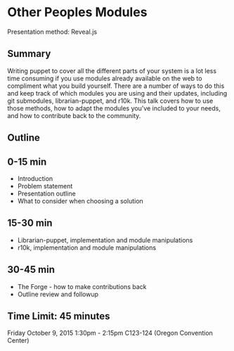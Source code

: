 # Other Peoples Modules
Presentation method: Reveal.js 

## Summary
Writing puppet to cover all the different parts of your system is a lot less time consuming if you use modules already available on the web to compliment what you build yourself. There are a number of ways to do this and keep track of which modules you are using and their updates, including git submodules, librarian-puppet, and r10k. This talk covers how to use those methods, how to adapt the modules you've included to your needs, and how to contribute back to the community.

## Outline

## 0-15 min
 * Introduction
 * Problem statement
 * Presentation outline
 * What to consider when choosing a solution

## 15-30 min
 * Librarian-puppet, implementation and module manipulations
 * r10k, implementation and module manipulations

## 30-45 min
 * The Forge - how to make contributions back
 * Outline review and followup

## Time Limit: 45 minutes
Friday October 9, 2015 1:30pm - 2:15pm 
C123-124 (Oregon Convention Center)
  
   

